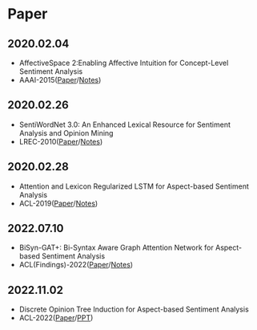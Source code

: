 # Paper
## 2020.02.04
- AffectiveSpace 2:Enabling Affective Intuition for Concept-Level Sentiment Analysis
- AAAI-2015([Paper](/Paper/Sentiment%20Lexicon/20200204_AffectiveSpace%202%3A%20Enabling%20Affective%20Intuition%20for%20Concept-Level%20Sentiment%20Analysis.pdf)/[Notes](/Paper/Sentiment%20Lexicon/20200204.md))

## 2020.02.26
- SentiWordNet 3.0: An Enhanced Lexical Resource for Sentiment Analysis and Opinion Mining
- LREC-2010([Paper](/Paper/Sentiment%20Lexicon/20200226_SENTIWORDNET%203.0%20An%20Enhanced%20Lexical%20Resourcefor%20Sentiment%20Analysis%20and%20Opinion%20Mining.pdf)/[Notes](/Paper/Sentiment%20Lexicon/20200226.md))

## 2020.02.28
- Attention and Lexicon Regularized LSTM for Aspect-based Sentiment Analysis
- ACL-2019([Paper](/Paper/Sentiment%20Lexicon/20200228_Attention%20and%20Lexicon%20Regularized%20LSTM%20for%20Aspect-based%20Sentiment%20Analysis.pdf)/[Notes](/Paper/Sentiment%20Lexicon/20200228.md))

## 2022.07.10
- BiSyn-GAT+: Bi-Syntax Aware Graph Attention Network for Aspect-based Sentiment Analysis
- ACL(Findings)-2022([Paper](/Paper/Constituency%20Parsing/2022_07_10_BiSyn-GAT%2B%20Bi-Syntax%20Aware%20Graph%20Attention%20Network%20for%20Aspect-based%20Sentiment%20Analysis.pdf)/[Notes](/Paper/Constituency%20Parsing/2022_07_10.pdf))

## 2022.11.02
- Discrete Opinion Tree Induction for Aspect-based Sentiment Analysis
- ACL-2022([Paper](/Paper/2022_11_02_Discrete%20Opinion%20Tree%20Induction%20for%20Aspect-based%20Sentiment%20Analysis.pdf)/[PPT](2022_11_02_dotGCN.pptx))